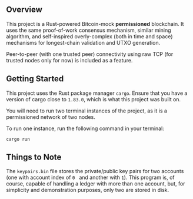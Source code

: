 ## Overview

This project is a Rust-powered Bitcoin-mock **permissioned** blockchain. It uses the same proof-of-work consensus mechanism, similar mining algorithm, and self-inspired overly-complex (both in time and space) mechanisms for longest-chain validation and UTXO generation.

Peer-to-peer (with one trusted peer) connectivity using raw TCP (for trusted nodes only for now) is included as a feature.

## Getting Started

This project uses the Rust package manager `cargo`. Ensure that you have a version of cargo close to `1.83.0`, which is what this project was built on.

You will need to run two terminal instances of the project, as it is a permissioned network of two nodes.

To run one instance, run the following command in your terminal:

```
cargo run
```

## Things to Note

The `keypairs.bin` file stores the private/public key pairs for two accounts (one with account index of `0 ` and another with `1`). This program is, of course, capable of handling a ledger with more than one account, but, for simplicity and demonstration purposes, only two are stored in disk.
